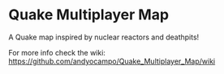 # Quake Multiplayer Map
 A Quake map inspired by nuclear reactors and deathpits!

For more info check the wiki: https://github.com/andyocampo/Quake_Multiplayer_Map/wiki
